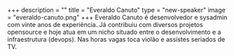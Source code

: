 +++
description = ""
title = "Everaldo Canuto"
type = "new-speaker"
image = "everaldo-canuto.png"
+++
Everaldo Canuto é desenvolvedor e sysadmin com vinte anos de experiência. Já contribuiu com diversos projetos opensource e hoje atua em um nicho situado entre o desenvolvimento e a infraestrutura (devops). Nas horas vagas toca violão e assistes seriados de TV.